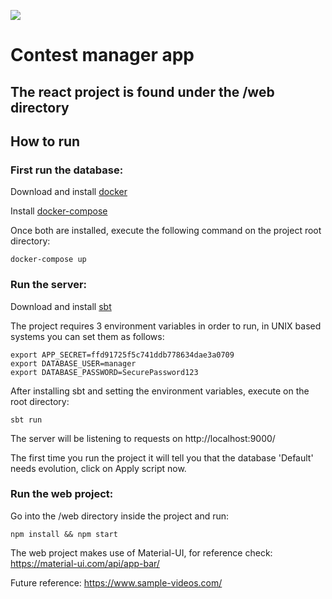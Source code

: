 [<img src="https://img.shields.io/travis/playframework/play-java-starter-example.svg"/>](https://travis-ci.org/playframework/play-java-starter-example)

# Contest manager app

## The react project is found under the /web directory

## How to run

### First run the database:
Download and install [docker](https://docs.docker.com/install/#supported-platforms)

Install [docker-compose](https://docs.docker.com/compose/install/#install-compose)

Once both are installed, execute the following command on the project root directory:

```
docker-compose up
```

### Run the server:

Download and install [sbt](https://www.scala-sbt.org/1.0/docs/Setup.html)

The project requires 3 environment variables in order to run, in UNIX based systems you can set them as follows:

```
export APP_SECRET=ffd91725f5c741ddb778634dae3a0709
export DATABASE_USER=manager
export DATABASE_PASSWORD=SecurePassword123
```

After installing sbt and setting the environment variables, execute on the root directory:

```
sbt run
```

The server will be listening to requests on http://localhost:9000/
 
The first time you run the project it will tell you that the database 'Default' needs evolution, click on Apply script now.

### Run the web project:

Go into the /web directory inside the project and run:

```
npm install && npm start
```

The web project makes use of Material-UI, for reference check: https://material-ui.com/api/app-bar/

Future reference:
https://www.sample-videos.com/